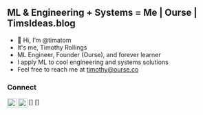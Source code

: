 ## ML & Engineering + Systems = Me | Ourse | TimsIdeas.blog

- 👋 Hi, I’m @timatom
- It's me, Timothy Rollings
- ML Engineer, Founder (Ourse), and forever learner
- I apply ML to cool engineering and systems solutions
- Feel free to reach me at timothy@ourse.co

### Connect

[<img align="left" alt="timatom | LinkedIn" width="22px" src="https://cdn.jsdelivr.net/npm/simple-icons@v3/icons/linkedin.svg" />]
[<img align="left" alt="timatom | Medium" width="22px" src="https://cdn.jsdelivr.net/npm/simple-icons@v3/icons/medium.svg" />]

